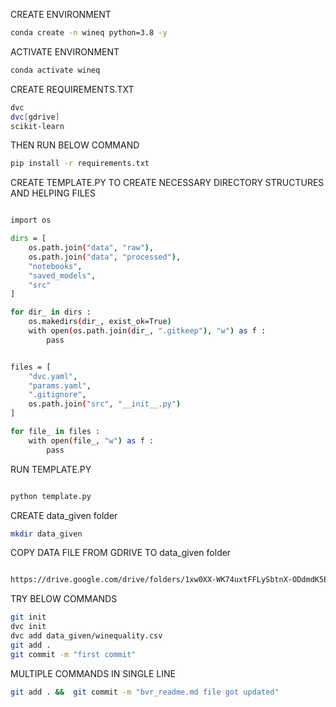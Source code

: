 CREATE ENVIRONMENT 

```bash
conda create -n wineq python=3.8 -y
```

ACTIVATE ENVIRONMENT 

```bash
conda activate wineq
```


CREATE REQUIREMENTS.TXT

```bash
dvc
dvc[gdrive]
scikit-learn
```

THEN RUN BELOW COMMAND 

```bash
pip install -r requirements.txt
```

CREATE TEMPLATE.PY TO CREATE NECESSARY DIRECTORY STRUCTURES AND HELPING FILES 

```bash 

import os

dirs = [
    os.path.join("data", "raw"),
    os.path.join("data", "processed"),
    "notebooks",
    "saved_models",
    "src"
]

for dir_ in dirs :
    os.makedirs(dir_, exist_ok=True)
    with open(os.path.join(dir_, ".gitkeep"), "w") as f :
        pass


files = [
    "dvc.yaml",
    "params.yaml",
    ".gitignore",
    os.path.join("src", "__init__.py")
]

for file_ in files :
    with open(file_, "w") as f :
        pass


```


RUN TEMPLATE.PY 

```bash 

python template.py

```

CREATE data_given folder 

```bash 
mkdir data_given

```




COPY DATA FILE FROM GDRIVE TO data_given folder 

```BASH 

https://drive.google.com/drive/folders/1xw0XX-WK74uxtFFLySbtnX-ODdmdK5Ec

```

TRY BELOW COMMANDS 

```BASH
git init
dvc init
dvc add data_given/winequality.csv
git add .
git commit -m "first commit"

```


MULTIPLE COMMANDS IN SINGLE LINE 

```bash
git add . &&  git commit -m "bvr_readme.md file got updated"
```


